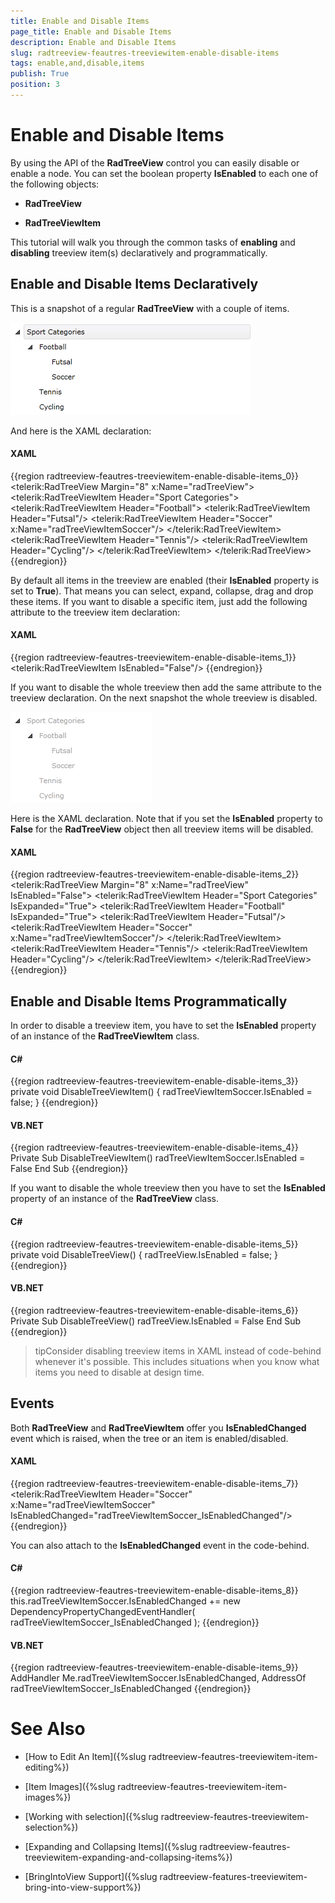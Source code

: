 ```yaml
---
title: Enable and Disable Items
page_title: Enable and Disable Items
description: Enable and Disable Items
slug: radtreeview-feautres-treeviewitem-enable-disable-items
tags: enable,and,disable,items
publish: True
position: 3
---
```


# Enable and Disable Items



By using the API of the __RadTreeView__ control you can easily disable or enable a node. You can set the boolean property __IsEnabled__ to each one of the following objects:

* __RadTreeView__

* __RadTreeViewItem__

This tutorial will walk you through the common tasks of __enabling__ and __disabling__ treeview item(s) declaratively and programmatically.

## Enable and Disable Items Declaratively 

This is a snapshot of a regular __RadTreeView__ with a couple of items.

![](images/RadTreeView_TreeViewItemEnableDisableItems_001.png)

And here is the XAML declaration:

#### __XAML__

{{region radtreeview-feautres-treeviewitem-enable-disable-items_0}}
	<telerik:RadTreeView Margin="8" x:Name="radTreeView">
	    <telerik:RadTreeViewItem Header="Sport Categories">
	        <telerik:RadTreeViewItem Header="Football">
	            <telerik:RadTreeViewItem Header="Futsal"/>
	            <telerik:RadTreeViewItem Header="Soccer"
	                x:Name="radTreeViewItemSoccer"/>
	        </telerik:RadTreeViewItem>
	        <telerik:RadTreeViewItem Header="Tennis"/>
	        <telerik:RadTreeViewItem Header="Cycling"/>
	    </telerik:RadTreeViewItem>
	</telerik:RadTreeView>
	{{endregion}}



By default all items in the treeview are enabled (their __IsEnabled__ property is set to __True__). That means you can select, expand, collapse, drag and drop these items. If you want to disable a specific item, just add the following attribute to the treeview item declaration: 

#### __XAML__

{{region radtreeview-feautres-treeviewitem-enable-disable-items_1}}
	<telerik:RadTreeViewItem IsEnabled="False"/>
	{{endregion}}



If you want to disable the whole treeview then add the same attribute to the treeview declaration. On the next snapshot the whole treeview is disabled. 

![](images/RadTreeView_TreeViewItemEnableDisableItems_010.png)

Here is the XAML declaration. Note that if you set the __IsEnabled__ property to __False__ for the __RadTreeView__ object then all treeview items will be disabled. 

#### __XAML__

{{region radtreeview-feautres-treeviewitem-enable-disable-items_2}}
	<telerik:RadTreeView Margin="8" x:Name="radTreeView" IsEnabled="False">
	    <telerik:RadTreeViewItem Header="Sport Categories" IsExpanded="True">
	        <telerik:RadTreeViewItem Header="Football" IsExpanded="True">
	            <telerik:RadTreeViewItem Header="Futsal"/>
	            <telerik:RadTreeViewItem Header="Soccer"
	                x:Name="radTreeViewItemSoccer"/>
	        </telerik:RadTreeViewItem>
	        <telerik:RadTreeViewItem Header="Tennis"/>
	        <telerik:RadTreeViewItem Header="Cycling"/>
	    </telerik:RadTreeViewItem>
	</telerik:RadTreeView>
	{{endregion}}



## Enable and Disable Items Programmatically

In order to disable a treeview item, you have to set the __IsEnabled__ property of an instance of the __RadTreeViewItem__ class. 

#### __C#__

{{region radtreeview-feautres-treeviewitem-enable-disable-items_3}}
	private void DisableTreeViewItem()
	{
	    radTreeViewItemSoccer.IsEnabled = false;
	}
	{{endregion}}



#### __VB.NET__

{{region radtreeview-feautres-treeviewitem-enable-disable-items_4}}
	Private Sub DisableTreeViewItem()
	    radTreeViewItemSoccer.IsEnabled = False
	End Sub
	{{endregion}}



If you want to disable the whole treeview then you have to set the __IsEnabled__ property of an instance of the __RadTreeView__ class. 

#### __C#__

{{region radtreeview-feautres-treeviewitem-enable-disable-items_5}}
	private void DisableTreeView()
	{
	    radTreeView.IsEnabled = false;
	}
	{{endregion}}



#### __VB.NET__

{{region radtreeview-feautres-treeviewitem-enable-disable-items_6}}
	Private Sub DisableTreeView()
	    radTreeView.IsEnabled = False
	End Sub
	{{endregion}}



>tipConsider disabling treeview items in XAML instead of code-behind whenever it's possible. This includes situations when you know what items you need to disable at design time.

## Events 

Both __RadTreeView__ and __RadTreeViewItem__ offer you __IsEnabledChanged__ event which is raised, when the tree or an item is enabled/disabled.

#### __XAML__

{{region radtreeview-feautres-treeviewitem-enable-disable-items_7}}
	<telerik:RadTreeViewItem Header="Soccer"
	    x:Name="radTreeViewItemSoccer" IsEnabledChanged="radTreeViewItemSoccer_IsEnabledChanged"/>
	{{endregion}}



You can also attach to the __IsEnabledChanged__ event in the code-behind.

#### __C#__

{{region radtreeview-feautres-treeviewitem-enable-disable-items_8}}
	this.radTreeViewItemSoccer.IsEnabledChanged += new DependencyPropertyChangedEventHandler( radTreeViewItemSoccer_IsEnabledChanged );
	{{endregion}}



#### __VB.NET__

{{region radtreeview-feautres-treeviewitem-enable-disable-items_9}}
	AddHandler Me.radTreeViewItemSoccer.IsEnabledChanged, AddressOf radTreeViewItemSoccer_IsEnabledChanged
	{{endregion}}



# See Also

 * [How to Edit An Item]({%slug radtreeview-feautres-treeviewitem-item-editing%})

 * [Item Images]({%slug radtreeview-feautres-treeviewitem-item-images%})

 * [Working with selection]({%slug radtreeview-feautres-treeviewitem-selection%})

 * [Expanding and Collapsing Items]({%slug radtreeview-feautres-treeviewitem-expanding-and-collapsing-items%})

 * [BringIntoView Support]({%slug radtreeview-features-treeviewitem-bring-into-view-support%})

